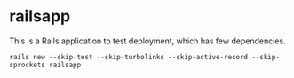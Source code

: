 # railsapp

This is a Rails application to test deployment, which has few dependencies.

```
rails new --skip-test --skip-turbolinks --skip-active-record --skip-sprockets railsapp
```
